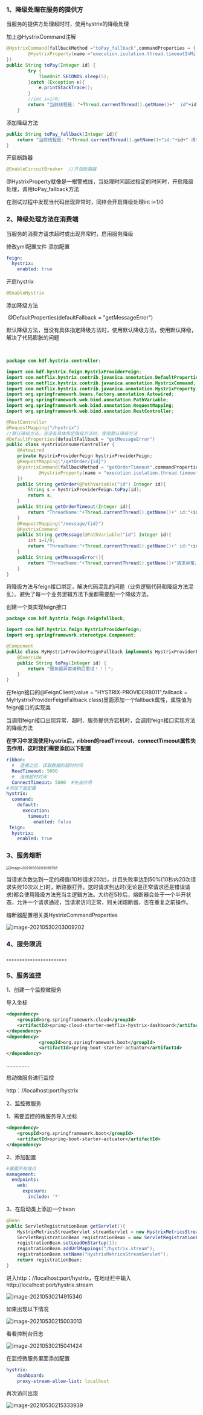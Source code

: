 ### 1、降级处理在服务的提供方

当服务的提供方处理超时时，使用hystrix的降级处理

加上@HystrixCommand注解

```java
@HystrixCommand(fallbackMethod ="toPay_fallback",commandProperties = {
        @HystrixProperty(name ="execution.isolation.thread.timeoutInMilliseconds",value = "2000")
})
public String toPay(Integer id) {
        try {
            TimeUnit.SECONDS.sleep(5);
        }catch (Exception e){
            e.printStackTrace();
        }
        //int i=1/0;
        return "当前线程是: "+Thread.currentThread().getName()+"  id"+id;
    }
```

添加降级方法

```java
public String toPay_fallback(Integer id){
    return "当前线程是: "+Thread.currentThread().getName()+"id:"+id+" 请求超时，请稍后重试";
}
```

开启断路器

```java
@EnableCircuitBreaker  //开启断路器
```

 @HystrixProperty就像是一根警戒线，当处理时间超过指定的时间时，开启降级处理，调用toPay_fallback方法

在测试过程中发现当代码出现异常时，同样会开启降级处理int i=1/0

### 2、降级处理方法在消费端

当服务的消费方请求超时或出现异常时，启用服务降级

修改yml配置文件 添加配置 

```yml
feign:
  hystrix:
    enabled: true
```

开启hystrix

```java
@EnableHystrix
```

添加降级方法

​       @DefaultProperties(defaultFallback = "getMessageError")

​        默认降级方法，当没有具体指定降级方法时，使用默认降级方法，使用默认降级，解决了代码膨胀的问题

​       

```java
package com.hdf.hystrix.controller;

import com.hdf.hystrix.feign.HystrixProviderFeign;
import com.netflix.hystrix.contrib.javanica.annotation.DefaultProperties;
import com.netflix.hystrix.contrib.javanica.annotation.HystrixCommand;
import com.netflix.hystrix.contrib.javanica.annotation.HystrixProperty;
import org.springframework.beans.factory.annotation.Autowired;
import org.springframework.web.bind.annotation.PathVariable;
import org.springframework.web.bind.annotation.RequestMapping;
import org.springframework.web.bind.annotation.RestController;

@RestController
@RequestMapping("/hystrix")
//默认降级方法，当没有具体指定降级方法时，使用默认降级方法
@DefaultProperties(defaultFallback = "getMessageError")
public class HystrixConsumerController {
    @Autowired
    private HystrixProviderFeign hystrixProviderFeign;
    @RequestMapping("/getOrder/{id}")
    @HystrixCommand(fallbackMethod = "getOrderTimeout",commandProperties = {
            @HystrixProperty(name = "execution.isolation.thread.timeoutInMilliseconds",value = "2000")
    })
    public String getOrder(@PathVariable("id") Integer id){
        String s = hystrixProviderFeign.toPay(id);
        return s;
    }
    public String getOrderTimeout(Integer id){
        return "ThreadName:"+Thread.currentThread().getName()+" id:"+id+"  生成订单请求超时！！！稍后重试";
    }
    @RequestMapping("/message/{id}")
    @HystrixCommand
    public String getMessage(@PathVariable("id") Integer id){
        int i=1/0;
        return "ThreadName:"+Thread.currentThread().getName()+" id:"+id;
    }
    public String getMessageError(){
        return "ThreadName:"+Thread.currentThread().getName()+"请求异常，请稍后重试";
    }
}
```

将降级方法与feign接口绑定，解决代码混乱的问题（业务逻辑代码和降级方法混乱）。避免了每一个业务逻辑方法下面都需要配一个降级方法。

创建一个类实现feign接口

```java
package com.hdf.hystrix.feign.Feignfallback;

import com.hdf.hystrix.feign.HystrixProviderFeign;
import org.springframework.stereotype.Component;

@Component
public class MyHystrixProviderFeignFallback implements HystrixProviderFeign {
    @Override
    public String toPay(Integer id) {
        return "服务器异常请稍后重试！！！";
    }
}
```

在feign接口的@FeignClient(value = "HYSTRIX-PROVIDER8011",fallback = MyHystrixProviderFeignFallback.class)里面添加一个fallback属性，属性值为feign接口的实现类

当调用feign接口出现异常、超时、服务提供方宕机时，会调用feign接口实现方法的降级方法

**在学习中发现使用hystrix后，ribbon的readTimeout、connectTimeout属性失去作用，这时我们需要添加以下配置**

```yml
ribbon:
  #  连接之后，读取数据的超时时间
  ReadTimeout: 5000
  #  连接超时时间
  ConnectTimeout: 5000  #失去作用
#添加下面配置
hystrix:
  command:
    default:
      execution:
        timeout:
          enabled: false
 feign:
  hystrix:
    enabled: true
```

### 3、服务熔断

<img src="C:\Users\ASUS\AppData\Roaming\Typora\typora-user-images\image-20210530202018758.png" alt="image-20210530202018758" style="zoom:67%;" />

​       当请求次数达到一定的阀值(10秒请求20次)，并且失败率达到50%(10秒内20次请求失败10次以上)时，断路器打开。这时请求到达时(无论是正常请求还是错误请求)都会使用降级方法充当主逻辑方法。大约在5秒后，熔断器会处于一个半开状态，允许一个请求通过，当请求访问正常，则关闭熔断器，否在重复之前操作。

熔断器配置相关类HystrixCommandProperties

![image-20210530203009202](C:\Users\ASUS\AppData\Roaming\Typora\typora-user-images\image-20210530203009202.png)

### 4、服务限流

。。。。。。。。。。。。。。。。。。。。。。。

### 5、服务监控

1、创建一个监控微服务

导入坐标

```xml
<dependency>
    <groupId>org.springframework.cloud</groupId>
    <artifactId>spring-cloud-starter-netflix-hystrix-dashboard</artifactId>
</dependency>
<dependency>
            <groupId>org.springframework.boot</groupId>
            <artifactId>spring-boot-starter-actuator</artifactId>
</dependency>
```

...............

启动微服务进行监控

http：//localhost:port/hystrix

2、监控微服务

1、需要监控的微服务导入坐标

```xml
<dependency>
    <groupId>org.springframework.boot</groupId>
    <artifactId>spring-boot-starter-actuator</artifactId>
</dependency>
```

2、添加配置

```yml
#暴露所有端点
management:
  endpoints:
    web:
      exposure:
        include: '*'
```

3、在启动类上添加一个bean

```java
@Bean
public ServletRegistrationBean getServlet(){
    HystrixMetricsStreamServlet streamServlet = new HystrixMetricsStreamServlet();
    ServletRegistrationBean registrationBean = new ServletRegistrationBean(streamServlet);
    registrationBean.setLoadOnStartup(1);
    registrationBean.addUrlMappings("/hystrix.stream");
    registrationBean.setName("HystrixMetricsStreamServlet");
    return registrationBean;
}
```

进入http：//localhost:port/hystrix，在地址栏中输入http://localhost:port/hystrix.stream

![image-20210530214915340](C:\Users\ASUS\AppData\Roaming\Typora\typora-user-images\image-20210530214915340.png)

如果出现以下情况

![image-20210530215003013](C:\Users\ASUS\AppData\Roaming\Typora\typora-user-images\image-20210530215003013.png)

看看控制台日志

![image-20210530215041424](C:\Users\ASUS\AppData\Roaming\Typora\typora-user-images\image-20210530215041424.png)

在监控微服务里面添加配置

```yml
hystrix:
    dashboard:
    proxy-stream-allow-list: localhost
```

再次访问出现

![image-20210530215333939](C:\Users\ASUS\AppData\Roaming\Typora\typora-user-images\image-20210530215333939.png)

